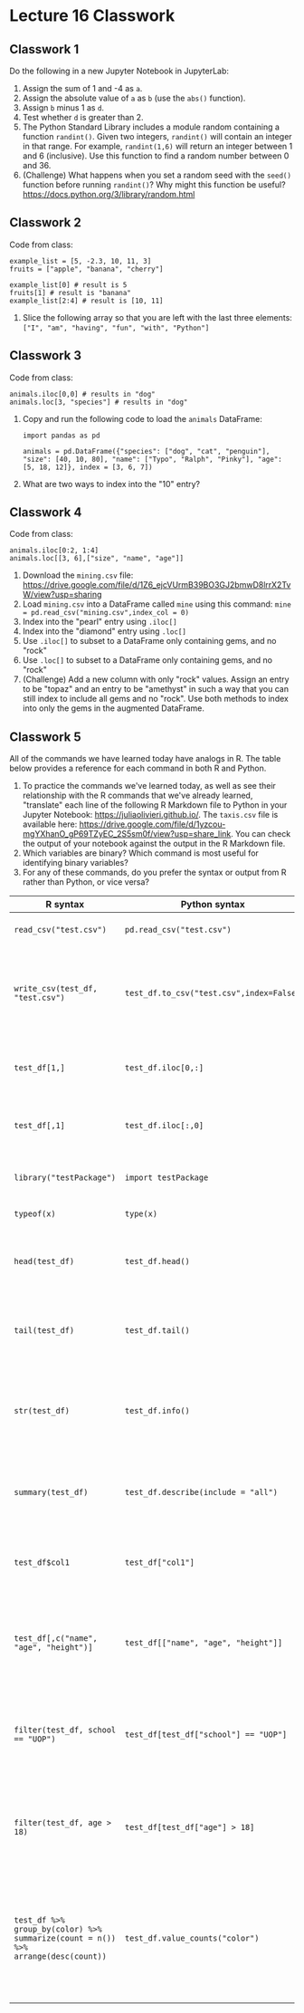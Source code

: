 # Lecture 16 Classwork

## Classwork 1

Do the following in a new Jupyter Notebook in JupyterLab:

1. Assign the sum of 1 and -4 as `a`.
1. Assign the absolute value of `a` as `b` (use the `abs()` function).
1. Assign `b` minus 1 as `d`.
1. Test whether `d` is greater than 2. 
1. The Python Standard Library includes a module random containing a function `randint()`. Given two integers, `randint()` will contain an integer in that range. For example, `randint(1,6)` will return an integer between 1 and 6 (inclusive). Use this function to find a random number between 0 and 36.
1. (Challenge) What happens when you set a random seed with the `seed()` function before running `randint()`? Why might this function be useful? https://docs.python.org/3/library/random.html 

## Classwork 2

Code from class:
```
example_list = [5, -2.3, 10, 11, 3]
fruits = ["apple", "banana", "cherry"]

example_list[0] # result is 5
fruits[1] # result is "banana"
example_list[2:4] # result is [10, 11]
```

1. Slice the following array so that you are left with the last three elements: `["I", "am", "having", "fun", "with", "Python"]`

## Classwork 3

Code from class:
```
animals.iloc[0,0] # results in "dog"
animals.loc[3, "species"] # results in "dog"
```

1. Copy and run the following code to load the `animals` DataFrame:
   ```
   import pandas as pd
   
   animals = pd.DataFrame({"species": ["dog", "cat", "penguin"], "size": [40, 10, 80], "name": ["Typo", "Ralph", "Pinky"], "age": [5, 18, 12]}, index = [3, 6, 7])
   ```
1. What are two ways to index into the "10" entry?

## Classwork 4

Code from class:
```
animals.iloc[0:2, 1:4]
animals.loc[[3, 6],["size", "name", "age"]]
```

1. Download the `mining.csv` file: https://drive.google.com/file/d/1Z6_ejcVUrmB39BO3GJ2bmwD8lrrX2TvW/view?usp=sharing
2. Load `mining.csv` into a DataFrame called `mine` using this command:
   `mine = pd.read_csv("mining.csv",index_col = 0)`
3. Index into the "pearl" entry using `.iloc[]`
4. Index into the "diamond" entry using `.loc[]`
5. Use `.iloc[]` to subset to a DataFrame only containing gems, and no "rock"
6. Use `.loc[]` to subset to a DataFrame only containing gems, and no "rock"
7. (Challenge) Add a new column with only "rock" values. Assign an entry to be "topaz" and an entry to be "amethyst" in such a way that you can still index to include all gems and no "rock". Use both methods to index into only the gems in the augmented DataFrame.

## Classwork 5

All of the commands we have learned today have analogs in R. The table below provides a reference for each command in both R and Python.

1. To practice the commands we've learned today, as well as see their relationship with the R commands that we've already learned, "translate" each line of the following R Markdown file to Python in your Jupyter Notebook: https://juliaolivieri.github.io/. The `taxis.csv` file is available here: https://drive.google.com/file/d/1yzcou-mgYXhanO_gP69TZyEC_2S5sm0f/view?usp=share_link. You can check the output of your notebook against the output in the R Markdown file.
2. Which variables are binary? Which command is most useful for identifying binary variables?
3. For any of these commands, do you prefer the syntax or output from R rather than Python, or vice versa?

R syntax | Python syntax | Description
-- | -- | --
`read_csv("test.csv")`| `pd.read_csv("test.csv")`| read csv called `test.csv`
`write_csv(test_df, "test.csv")` | `test_df.to_csv("test.csv",index=False)`| Write data frame `test_df` to file called `test.csv` (without index column)
`test_df[1,]` | `test_df.iloc[0,:]`| Index into the first row of data frame `test_df`
`test_df[,1]` | `test_df.iloc[:,0]`| Index into the first column of data frame `test_df`
 `library("testPackage")` | `import testPackage` | Load a package called `testPackage`
`typeof(x)` | `type(x)` | Find type of object `x`
 `head(test_df)` | `test_df.head()`| Get the first few lines of a data frame called `test_df`
 `tail(test_df)`| `test_df.tail()`| Get the last few lines of a data frame called `test_df`
 `str(test_df)` | `test_df.info()`| Find column names and data types of data frame called `test_df`
 `summary(test_df)` | `test_df.describe(include = "all")` | Generate summary statistics for data frame columns
 `test_df$col1` | `test_df["col1"]` | Access column named `"col1"` from data frame `test_df`
 `test_df[,c("name", "age", "height")]` | `test_df[["name", "age", "height"]]` | Subset data frame `test_df` to just columns  `"name"`, `"age"`, and `"height"` 
 `filter(test_df, school == "UOP")`| `test_df[test_df["school"] == "UOP"]` | Subset data frame `test_df` to only rows for which `"school"` is equal to `"UOP"`
 `filter(test_df, age > 18)` | `test_df[test_df["age"] > 18]` | Subset data frame `test_df` to only rows for which `"age"` is greater than 18
  `test_df %>% group_by(color) %>% summarize(count = n()) %>% arrange(desc(count))`| `test_df.value_counts("color")` | Find the count of each value for categorical variable `"color"` in data frame `test_df` in descending order

